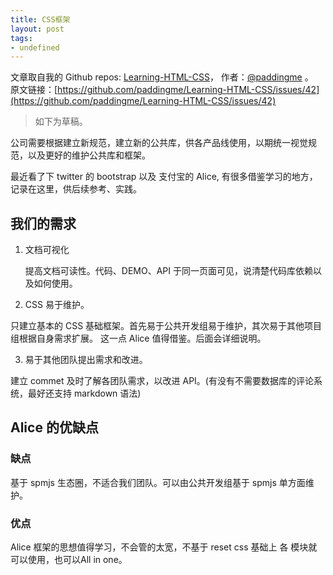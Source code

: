 ```yaml
---
title: CSS框架
layout: post
tags:
- undefined
---
```



 文章取自我的 Github  repos: [Learning-HTML-CSS](https://github.com/paddingme/Learning-HTML-CSS)， 作者：[@paddingme](http://padding.me/about.html) 。  
原文链接：[https://github.com/paddingme/Learning-HTML-CSS/issues/42](https://github.com/paddingme/Learning-HTML-CSS/issues/42)

>如下为草稿。

公司需要根据建立新规范，建立新的公共库，供各产品线使用，以期统一视觉规范，以及更好的维护公共库和框架。


最近看了下 twitter 的 bootstrap 以及  支付宝的  Alice, 有很多借鉴学习的地方，记录在这里，供后续参考、实践。


##  我们的需求

1. 文档可视化

   提高文档可读性。代码、DEMO、API 于同一页面可见，说清楚代码库依赖以及如何使用。

2. CSS 易于维护。

  只建立基本的 CSS 基础框架。首先易于公共开发组易于维护，其次易于其他项目组根据自身需求扩展。 这一点 Alice 值得借鉴。后面会详细说明。

3. 易于其他团队提出需求和改进。

建立 commet 及时了解各团队需求，以改进 API。(有没有不需要数据库的评论系统，最好还支持 markdown 语法)



## Alice 的优缺点

### 缺点

基于 spmjs 生态圈，不适合我们团队。可以由公共开发组基于 spmjs 单方面维护。

### 优点

Alice 框架的思想值得学习，不会管的太宽，不基于 reset css 基础上 各 模块就可以使用，也可以All in one。


